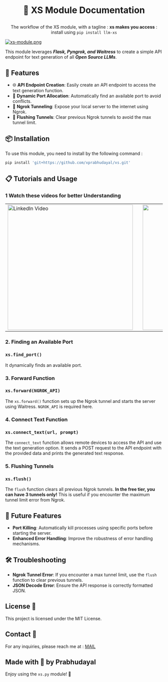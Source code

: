# <p align = 'center'> 📝 XS Module Documentation </p>
<p align = 'center'>
The workflow of the XS module, with a tagline : <b>xs makes you access</b> : install using
<code align = 'center'>pip install llm-xs</code>
</p>

[![xs-module.png](https://i.postimg.cc/pT38G84v/xs-module.png)](https://postimg.cc/KkrR4Kmp)

This module leverages ***Flask, Pyngrok, and Waitress*** to create a simple API endpoint for text generation of all ***Open Source LLMs***.
 
## 🚀 Features

- 🌐 **API Endpoint Creation**: Easily create an API endpoint to access the text generation function.
- 🔀 **Dynamic Port Allocation**: Automatically find an available port to avoid conflicts.
- 🚧 **Ngrok Tunneling**: Expose your local server to the internet using Ngrok.
- 🔄 **Flushing Tunnels**: Clear previous Ngrok tunnels to avoid the max tunnel limit.

## 📦 Installation

To use this module, you need to install by the following command :

```bash
pip install 'git+https://github.com/xprabhudayal/xs.git'
```

## 📋 Tutorials and Usage
### 1 Watch these videos for better Understanding

<table >
  <tr >
    <td >
      <a href="https://www.linkedin.com/posts/xprabhudayal_interactive-tutorial-on-how-to-use-the-xs-activity-7223727702548090881-ik7s?utm_source=share&utm_medium=member_desktop">
        <img src="https://i.ibb.co/fn1tzsf/xs-intro.png" alt="LinkedIn Video" width="400"/>
      </a>
    </td>
   <td>
    </td>
    <td>
     <a href="https://www.youtube.com/watch?v=kLhtd0kM7tk">
     <img src="https://i.postimg.cc/t4wfdBDc/xs-hindi.png" width='400'>
     </a>
    </td>
    <td>
    </td>
    </td>
    <td>
      <a href="https://www.linkedin.com/feed/update/urn:li:activity:7223539588932227072/">
        <img src="https://i.ibb.co/wWnTJZW/xs.png" alt="LinkedIn Video" width="400"/>
      </a>
    </td>
  </tr>
</table>


### 2. Finding an Available Port
### `xs.find_port()`

 It dynamically finds an available port.

### 3. Forward Function 
### `xs.forward(NGROK_API)`

The `xs.forward()` function sets up the Ngrok tunnel and starts the server using Waitress. `NGROK_API` is required here.

### 4. Connect Text Function 
### `xs.connect_text(url, prompt)`

The `connect_text` function allows remote devices to access the API and use the text generation option. It sends a POST request to the API endpoint with the provided data and prints the generated text response.

### 5. Flushing Tunnels 
### `xs.flush()`

The `flush` function clears all previous Ngrok tunnels. **In the free tier, you can have 3 tunnels only!** This is useful if you encounter the maximum tunnel limit error from Ngrok.


## 🔧 Future Features

- **Port Killing**: Automatically kill processes using specific ports before starting the server.
- **Enhanced Error Handling**: Improve the robustness of error handling mechanisms.

## 🛠 Troubleshooting

- **Ngrok Tunnel Error**: If you encounter a max tunnel limit, use the `flush` function to clear previous tunnels.
- **JSON Decode Error**: Ensure the API response is correctly formatted JSON.

## License 📄
This project is licensed under the MIT License.

## Contact 📧
For any inquiries, please reach me at : [MAIL](mailto:pradachan@tuta.io )


Made with 💖 by Prabhudayal
---

Enjoy using the `xs.py` module! 🚀

